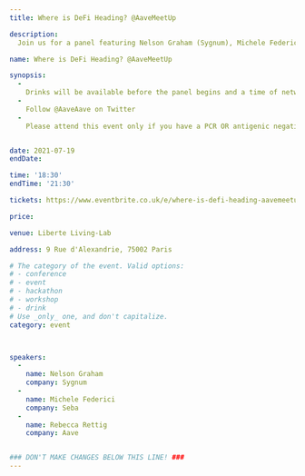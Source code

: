 ```yaml
---
title: Where is DeFi Heading? @AaveMeetUp

description: 
  Join us for a panel featuring Nelson Graham (Sygnum), Michele Federici (Seba), and moderated by Rebecca Rettig (Aave) about where DeFi is heading.

name: Where is DeFi Heading? @AaveMeetUp

synopsis:
  -
    Drinks will be available before the panel begins and a time of networking (with food!) will take place at the panel’s conclusion.
  -
    Follow @AaveAave on Twitter
  -
    Please attend this event only if you have a PCR OR antigenic negative result from less than 48h and have not been in close contact with any individual infected with COVID-19 in the past 14 days or if you are currently experiencing or have experienced in the past 14 days fever, cough, or shortness of breath.


date: 2021-07-19
endDate:

time: '18:30'
endTime: '21:30'

tickets: https://www.eventbrite.co.uk/e/where-is-defi-heading-aavemeetup-tickets-163167098183

price: 

venue: Liberte Living-Lab

address: 9 Rue d'Alexandrie, 75002 Paris

# The category of the event. Valid options:
# - conference
# - event
# - hackathon
# - workshop
# - drink
# Use _only_ one, and don't capitalize.
category: event



speakers:
  -
    name: Nelson Graham
    company: Sygnum
  -
    name: Michele Federici
    company: Seba
  -
    name: Rebecca Rettig
    company: Aave


### DON'T MAKE CHANGES BELOW THIS LINE! ###
---
```

<!-- ### DON'T MAKE CHANGES BELOW THIS LINE! ### -->

<Event-Content/>
